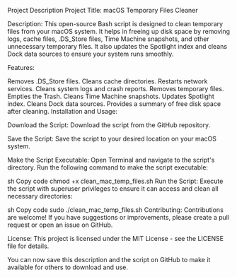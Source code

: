 Project Description
Project Title: macOS Temporary Files Cleaner

Description:
This open-source Bash script is designed to clean temporary files from your macOS system. It helps in freeing up disk space by removing logs, cache files, .DS_Store files, Time Machine snapshots, and other unnecessary temporary files. It also updates the Spotlight index and cleans Dock data sources to ensure your system runs smoothly.

Features:

Removes .DS_Store files.
Cleans cache directories.
Restarts network services.
Cleans system logs and crash reports.
Removes temporary files.
Empties the Trash.
Cleans Time Machine snapshots.
Updates Spotlight index.
Cleans Dock data sources.
Provides a summary of free disk space after cleaning.
Installation and Usage:

Download the Script:
Download the script from the GitHub repository.

Save the Script:
Save the script to your desired location on your macOS system.

Make the Script Executable:
Open Terminal and navigate to the script's directory. Run the following command to make the script executable:

sh
Copy code
chmod +x clean_mac_temp_files.sh
Run the Script:
Execute the script with superuser privileges to ensure it can access and clean all necessary directories:

sh
Copy code
sudo ./clean_mac_temp_files.sh
Contributing:
Contributions are welcome! If you have suggestions or improvements, please create a pull request or open an issue on GitHub.

License:
This project is licensed under the MIT License - see the LICENSE file for details.

You can now save this description and the script on GitHub to make it available for others to download and use.
